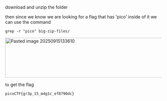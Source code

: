 
download and unzip the folder

then since we know we are looking for a flag that has 'pico' inside of it we can use the command 

```
grep -r "pico" big-zip-files/
```


<img width="862" height="128" alt="Pasted image 20250915133610" src="https://github.com/user-attachments/assets/f51ee667-8a10-4c55-80c3-21497ab510f5" />



to get the flag

```
picoCTF{gr3p_15_m4g1c_ef8790dc}
```
